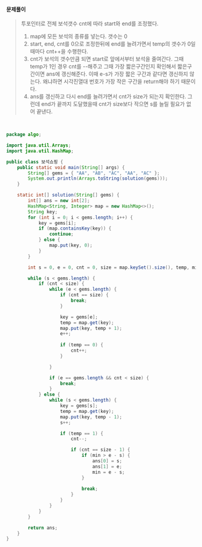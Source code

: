 #### 문제풀이

> 투포인터로 전체 보석갯수 cnt에 따라 start와 end를 조정했다.
>
> 1. map에 모든 보석의 종류를 넣는다. 갯수는 0
> 2. start, end, cnt를 0으로 조정한뒤에 end를 늘려가면서 temp의 갯수가 0일때마다 cnt++을 수행한다.
> 3. cnt가 보석의 갯수만큼 되면 start로 앞에서부터 보석을 줄여간다. 그때 temp가 1인 경우 cnt를 --해주고 그때 가장 짧은구간인지 확인해서 짧은구간이면 ans에 갱신해준다. 이때 e-s가 가장 짧은 구간과 같다면 갱신하지 않는다. 왜냐하면 시각진열대 번호가 가장 작은 구간을 return해야 하기 때문이다.
> 4. ans를 갱신하고 다시 end를 늘려가면서 cnt가 size가 되는지 확인한다. 그런데 end가 끝까지 도달했을때 cnt가 size보다 작으면 s를 늘릴 필요가 없어 끝낸다.

<br/>

```java
package algo;

import java.util.Arrays;
import java.util.HashMap;

public class 보석쇼핑 {
	public static void main(String[] args) {
		String[] gems = { "AA", "AB", "AC", "AA", "AC" };
		System.out.println(Arrays.toString(solution(gems)));
	}

	static int[] solution(String[] gems) {
		int[] ans = new int[2];
		HashMap<String, Integer> map = new HashMap<>();
		String key;
		for (int i = 0; i < gems.length; i++) {
			key = gems[i];
			if (map.containsKey(key)) {
				continue;
			} else {
				map.put(key, 0);
			}
		}

		int s = 0, e = 0, cnt = 0, size = map.keySet().size(), temp, min = Integer.MAX_VALUE;

		while (s < gems.length) {
			if (cnt < size) {
				while (e < gems.length) {
					if (cnt == size) {
						break;
					}

					key = gems[e];
					temp = map.get(key);
					map.put(key, temp + 1);
					e++;
					
					if (temp == 0) {
						cnt++;
					}

				}

				if (e == gems.length && cnt < size) {
					break;
				}
			} else {
				while (s < gems.length) {
					key = gems[s];
					temp = map.get(key);
					map.put(key, temp - 1);
					s++;

					if (temp == 1) {
						cnt--;

						if (cnt == size - 1) {
							if (min > e - s) {
								ans[0] = s;
								ans[1] = e;
								min = e - s;
							}
							
							break;
						}
					}
				}
			}
		}

		return ans;
	}
}
```

